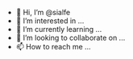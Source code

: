 - 👋 Hi, I’m @sialfe
- 👀 I’m interested in ...
- 🌱 I’m currently learning ...
- 💞️ I’m looking to collaborate on ...
- 📫 How to reach me ...

<!---
sialfe/sialfe is a ✨ special ✨ repository because its `README.md` (this file) appears on your GitHub profile.
You can click the Preview link to take a look at your changes.
--->
